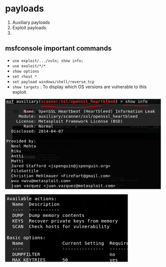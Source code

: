 # payloads

1. Auxiliary payloads
2. Exploit payloads.
3. 
## msfconsole important commands

* `use exploit/.../vuln; show info;`
* `use exoloit/*/*`
* `show options`
* `set rhost *`
* `set payload windows/shell/reverse_tcp`
* `show targets` : To display which OS versions are vulnerable to this exploit.

![show info](../../../.gitbook/assets/image%20%2869%29.png)

![&quot;Available actions&quot;](../../../.gitbook/assets/image%20%2824%29.png)

